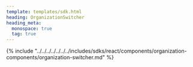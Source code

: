 ```yaml
---
template: templates/sdk.html
heading: OrganizationSwitcher
heading_meta:
  monospace: true
  tag: true
---
```

{% include "../../../../../../../includes/sdks/react/components/organization-components/organization-switcher.md" %}
